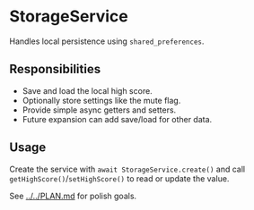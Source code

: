 # StorageService

Handles local persistence using `shared_preferences`.

## Responsibilities

- Save and load the local high score.
- Optionally store settings like the mute flag.
- Provide simple async getters and setters.
- Future expansion can add save/load for other data.

## Usage

Create the service with `await StorageService.create()` and call
`getHighScore()`/`setHighScore()` to read or update the value.

See [../../PLAN.md](../../PLAN.md) for polish goals.
